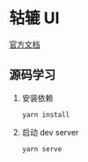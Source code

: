 # 轱辘 UI

[官方文档](https://frankfang.github.io/frank-test-1/)


## 源码学习

1. 安装依赖
    ```
    yarn install
    ```

2. 启动 dev server
    ```
    yarn serve
    ```

